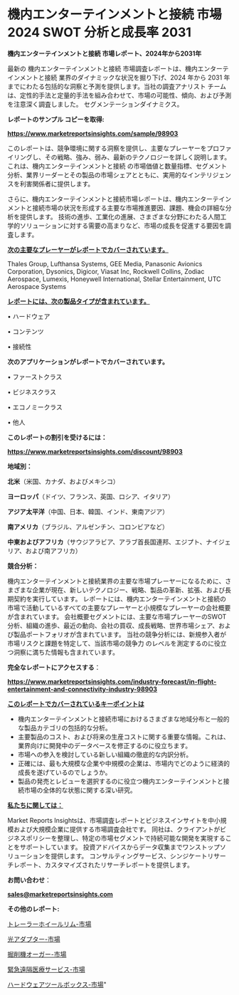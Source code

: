 # 機内エンターテインメントと接続 市場 2024 SWOT 分析と成長率 2031

<strong>機内エンターテインメントと接続 市場レポート、2024年から2031年</strong>

最新の 機内エンターテインメントと接続 市場調査レポートは、機内エンターテインメントと接続 業界のダイナミックな状況を掘り下げ、2024 年から 2031 年までにわたる包括的な洞察と予測を提供します。当社の調査アナリスト チームは、定性的手法と定量的手法を組み合わせて、市場の可能性、傾向、および予測を注意深く調査しました。 セグメンテーションダイナミクス。



<strong>レポートのサンプル コピーを取得:</strong> <a href=https://www.marketreportsinsights.com/sample/98903>

<strong><u>https://www.marketreportsinsights.com/sample/98903</u></strong></a>

このレポートは、競争環境に関する洞察を提供し、主要なプレーヤーをプロファイリングし、その戦略、強み、弱み、最新のテクノロジーを詳しく説明します。 これは、機内エンターテインメントと接続 の市場価値と数量指標、セグメント分析、業界リーダーとその製品の市場シェアとともに、実用的なインテリジェンスを利害関係者に提供します。

さらに、機内エンターテインメントと接続市場レポートは、機内エンターテインメントと接続市場の状況を形成する主要な市場推進要因、課題、機会の詳細な分析を提供します。 技術の進歩、工業化の進展、さまざまな分野にわたる人間工学的ソリューションに対する需要の高まりなど、市場の成長を促進する要因を調査します。



<strong><u>次の主要なプレーヤーがレポートでカバーされています。</u></strong>

Thales Group, Lufthansa Systems, GEE Media, Panasonic Avionics Corporation, Dysonics, Digicor, Viasat Inc, Rockwell Collins, Zodiac Aerospace, Lumexis, Honeywell International, Stellar Entertainment, UTC Aerospace Systems



<strong><u><b>レポートには、次の製品タイプが含まれています。</b></u></strong>

• ハードウェア

• コンテンツ

• 接続性



<strong><b>次のアプリケーションがレポートでカバーされています。</b></strong>

• ファーストクラス

• ビジネスクラス

• エコノミークラス

• 他人



<strong><b>このレポートの割引を受けるには：</b></strong><a href=https://www.marketreportsinsights.com/discount/98903>

<strong><u>https://www.marketreportsinsights.com/discount/98903</u></strong></a>



<strong>地域別：</strong>



<strong>北米</strong>（米国、カナダ、およびメキシコ）



<strong>ヨーロッパ</strong>（ドイツ、フランス、英国、ロシア、イタリア）



<strong>アジア太平洋</strong>（中国、日本、韓国、インド、東南アジア）



<strong>南アメリカ</strong>（ブラジル、アルゼンチン、コロンビアなど）



<strong>中東およびアフリカ</strong>（サウジアラビア、アラブ首長国連邦、エジプト、ナイジェリア、および南アフリカ）



<strong>競合分析：</strong>

機内エンターテインメントと接続業界の主要な市場プレーヤーになるために、さまざまな企業が現在、新しいテクノロジー、戦略、製品の革新、拡張、および長期契約を実行しています。 レポートには、機内エンターテインメントと接続の市場で活動しているすべての主要なプレーヤーと小規模なプレーヤーの会社概要が含まれています。 会社概要セグメントには、主要な市場プレーヤーのSWOT分析、組織の進歩、最近の動向、会社の買収、成長戦略、世界市場シェア、および製品ポートフォリオが含まれています。 当社の競争分析には、新規参入者が市場リスクと課題を特定して、当該市場の競争力 のレベルを測定するのに役立つ洞察に満ちた情報も含まれています。



<strong>完全なレポートにアクセスする</strong>：

<a href=https://www.marketreportsinsights.com/industry-forecast/in-flight-entertainment-and-connectivity-industry-98903>

<strong><u>https://www.marketreportsinsights.com/industry-forecast/in-flight-entertainment-and-connectivity-industry-98903</u></strong></a>



<strong><u><b>このレポートでカバーされているキーポイントは</b></u></strong>
<ul>
  <li>機内エンターテインメントと接続市場におけるさまざまな地域分布と一般的な製品カテゴリの包括的な分析。</li>
  <li>主要製品のコスト、および将来の生産コストに関する重要な情報。これは、業界向けに開発中のデータベースを修正するのに役立ちます。</li>
  <li>市場への参入を検討している新しい組織の徹底的な内訳分析。</li>
  <li>正確には、最も大規模な企業や中規模の企業は、市場内でどのように経済的成長を遂げているのでしょうか。</li>
  <li>製品の発売とレビューを選択するのに役立つ機内エンターテインメントと接続市場の全体的な状態に関する深い研究。</li>
</ul>


<strong><u><b>私たちに関しては：</b></u></strong>

Market Reports Insightsは、市場調査レポートとビジネスインサイトを中小規模および大規模企業に提供する市場調査会社です。 同社は、クライアントがビジネスポリシーを整理し、特定の市場セグメントで持続可能な開発を実現することをサポートしています。 投資アドバイスからデータ収集までワンストップソリューションを提供します。 コンサルティングサービス、シンジケートリサーチレポート、カスタマイズされたリサーチレポートを提供します。



<strong><b>お問い合わせ</b></strong>：

<a href=mailto:sales@marketreportsinsights.com>

<strong><u>sales@marketreportsinsights.com</u></strong></a>



<strong>その他のレポート:</strong>

<a href=https://www.linkedin.com/pulse/トレーラーホイールリム-市場-2023-swot-分析と成長率-2030-g0bgf/>トレーラーホイールリム-市場</a>

<a href=https://www.linkedin.com/pulse/光アダプター-市場-2023-年のダイナミクスとビジネストレンド-2030-pr-news-hub-6o1cf/>光アダプター-市場</a>

<a href=https://www.linkedin.com/pulse/掘削機オーガー-市場-2023-推進要因と成長機会-2030-consumer-connection-collective-360-pvmxf/>掘削機オーガー-市場</a>

<a href=https://www.linkedin.com/pulse/緊急遠隔医療サービス-市場-2023-推進要因と成長機会-2030-xgqqf/>緊急遠隔医療サービス-市場</a>

<a href=https://www.linkedin.com/pulse/ハードウェアツールボックス-市場-2023-収益と成長ドライバー-2030-qpnrf/>ハードウェアツールボックス-市場</a>"
